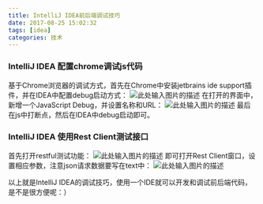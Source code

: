 ```yaml
---
title: IntelliJ IDEA前后端调试技巧
date: 2017-08-25 15:02:32
tags: [idea]
categories: 技术
---
```


### IntelliJ IDEA 配置chrome调试js代码
基于Chrome浏览器的调试方式，首先在Chrome中安装jetbrains ide support插件，并在IDEA中配置debug启动方式：
    ![此处输入图片的描述][1]
在打开的界面中，新增一个JavaScript Debug，并设置名称和URL：
    ![此处输入图片的描述][2]
最后在js中打断点，然后在IDEA中debug启动即可。

### IntelliJ IDEA 使用Rest Client测试接口
首先打开restful测试功能：
    ![此处输入图片的描述][3]
即可打开Rest Client窗口，设置相应参数，注意json请求数据要写在text中：
    ![此处输入图片的描述][4]
    
以上就是IntelliJ IDEA的调试技巧，使用一个IDE就可以开发和调试前后端代码，是不是很方便呢：）


  [1]: http://images.ciphermagic.cn/n-dubug-js-1.png-pic
  [2]: http://images.ciphermagic.cn/n-dubug-js-2.png-pic
  [3]: http://images.ciphermagic.cn/n-rest-1.png-pic
  [4]: http://images.ciphermagic.cn/n-rest-2.png-pic
